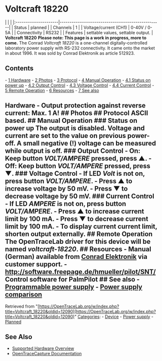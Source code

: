 # Voltcraft 18220

| | | |:----------------------|----------------------------------------------------| | Status | planned | | Channels | 1 | | Voltage/current (CH1) | 0-40V / 0-5A | | Connectivity | RS232 | | Features | settable values, settable output. | **Voltcraft 18220** **Please note: This page is a work in progress, more to come.** The Conrad *Voltcraft 18220* is a one-channel digitally-controlled laboratory power supply with RS-232 connectivity. It came onto the market in about 1996. It was sold by Conrad Elektronik as article 512923. 
## Contents 
\- [1 Hardware](Voltcraft_18220.html#Hardware) \- [2 Photos](Voltcraft_18220.html#Photos) \- [3 Protocol](Voltcraft_18220.html#Protocol) \- [4 Manual Operation](Voltcraft_18220.html#Manual_Operation) \- [4.1 Status on power up](Voltcraft_18220.html#Status_on_power_up) \- [4.2 Output Control](Voltcraft_18220.html#Output_Control) \- [4.3 Voltage Control](Voltcraft_18220.html#Voltage_Control) \- [4.4 Current Control](Voltcraft_18220.html#Current_Control) \- [5 Remote Operation](Voltcraft_18220.html#Remote_Operation) \- [6 Resources](Voltcraft_18220.html#Resources) \- [7 See also](Voltcraft_18220.html#See_also) 
## Hardware \- Output protection against reverse current: Max. 1 A! ## Photos ## Protocol ASCII based. ## Manual Operation ### Status on power up The output is disabled. Voltage and current are set to the value on previous power-off. A small negative (!) voltage can be measured while output is off. ### Output Control \- On: Keep button *VOLT/AMPERE* pressed, press ▲. \- Off: Keep button *VOLT/AMPERE* pressed, press ▼. ### Voltage Control \- If LED *Volt* is not on, press button *VOLT/AMPERE*. \- Press ▲ to increase voltage by 50 mV. \- Press ▼ to decrease voltage by 50 mV. ### Current Control \- If LED *AMPERE* is not on, press button *VOLT/AMPERE*. \- Press ▲ to increase current limit by 100 mA. \- Press ▼ to decrease current limit by 100 mA. \- To display current current limit, shorten output externally. ## Remote Operation The OpenTraceLab driver for this device will be named *voltcraft-18220*. ## Resources \- Manual (German) available from [Conrad Elektronik](http://www.conrad.de) via customer support. \- <http://software.freepage.de/hmueller/pilot/SNT/> Control software for PalmPilot ## See also \- [Programmable power supply](Programmable_power_supply.html "Programmable power supply") \- [Power supply comparison](Power_supply_comparison.html "Power supply comparison") 
Retrieved from "[https://OpenTraceLab.org/w/index.php?title=Voltcraft_18220&oldid=12090](https://OpenTraceLab.org/w/index.php?title=Voltcraft_18220&oldid=12090)" 
[Categories](specialcategories-specialcategories.md): \- [Device](./Category:Device.html "Category:Device") \- [Power supply](./Category:Power_supply.html "Category:Power supply") \- [Planned](./Category:Planned.html "Category:Planned")

## See Also
- [Supported Hardware Overview](../supported-hardware.md)
- [OpenTraceCapture Documentation](../../opentracecapture/overview.md)
